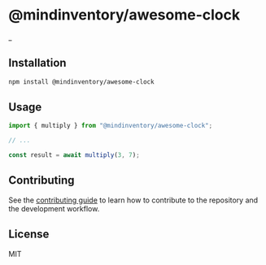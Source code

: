 # @mindinventory/awesome-clock

_

## Installation

```sh
npm install @mindinventory/awesome-clock
```

## Usage

```js
import { multiply } from "@mindinventory/awesome-clock";

// ...

const result = await multiply(3, 7);
```

## Contributing

See the [contributing guide](CONTRIBUTING.md) to learn how to contribute to the repository and the development workflow.

## License

MIT

